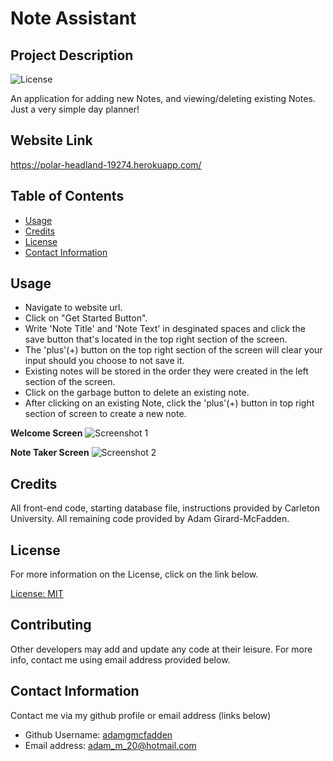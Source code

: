 # Note Assistant

## Project Description

![License](https://img.shields.io/badge/License-MIT-blue.svg "License Badge")

An application for adding new Notes, and viewing/deleting existing Notes. Just a very simple day planner!

## Website Link

https://polar-headland-19274.herokuapp.com/

## Table of Contents

- [Usage](#usage)
- [Credits](#credits)
- [License](#license)
- [Contact Information](#contactinfo)

## Usage

- Navigate to website url.
- Click on "Get Started Button".
- Write 'Note Title' and 'Note Text' in desginated spaces and click the save button that's located in the top right section of the screen.
- The 'plus'(+) button on the top right section of the screen will clear your input should you choose to not save it. 
- Existing notes will be stored in the order they were created in the left section of the screen.
- Click on the garbage button to delete an existing note.
- After clicking on an existing Note, click the 'plus'(+) button in top right section of screen to create a new note. 

**Welcome Screen**
![Screenshot 1](https://user-images.githubusercontent.com/83710803/128541668-85127f16-8486-4902-bb4e-1432aa4a99db.png)

**Note Taker Screen**
![Screenshot 2](https://user-images.githubusercontent.com/83710803/128542400-e1b2c9d8-0ab6-4c57-b7f9-f01c32d10acd.png)

## Credits

All front-end code, starting database file, instructions provided by Carleton University. All remaining code provided by Adam Girard-McFadden.

## License

For more information on the License, click on the link below.

[License: MIT](https://choosealicense.com/licenses/mit/)

## Contributing

Other developers may add and update any code at their leisure. For more info, contact me using email address provided below.

## Contact Information

Contact me via my github profile or email address (links below)

- Github Username: [adamgmcfadden](https://github.com/adamgmcfadden)
- Email address: adam_m_20@hotmail.com
